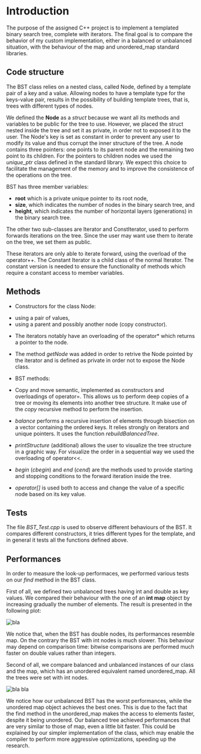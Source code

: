 # Introduction

The purpose of the assigned C++ project is to implement a templated binary search tree, complete with iterators.
The final goal is to compare the behavior of my custom implementation, either in a balanced or unbalanced situation, 
with the behaviour of the map and unordered_map standard libraries. 

## Code structure

The BST class relies on a nested class, called Node, defined by a template pair of a key and a value. 
Allowing nodes to have a template type for the keys-value pair, results in the possibility of building
template trees, that is, trees with different types of nodes.

We defined the **Node** as a *struct* because we want all its methods and variables to be public for the tree to use. 
However, we placed the struct nested inside the tree and set it as private, in order not to exposed it to the user. 
The Node's key is set as constant in order to prevent any user to modify its value and thus corrupt
the inner structure of the tree. A node contains three pointers: one points to its parent node and the remaining two point 
to its children. For the pointers to children nodes we used the *unique_ptr* class defined in the standard library.
We expect this choice to facilitate the management of the memory and to improve the consistence of the operations on the tree.

BST has three member variables: 
- **root** which is a private unique pointer to its root node,
- **size**, which indicates the number of nodes in the binary search tree, and
- **height**, which indicates the number of horizontal layers (generations) in the binary search tree. 

The other two sub-classes are Iterator and ConstIterator, used to perform forwards iterations on the tree. 
Since the user may want use them to iterate on the tree, we set them as public. 


These iterators are only able to iterate forward, using the overload of the operator++.
The Constant Iterator is a child class of the normal Iterator. The constant version is needed to ensure the functionality of methods which require 
a constant access to member variables. 

## Methods

+ Constructors for the class Node:
- using a pair of values, 
- using a parent and possibly another node (copy constructor).

+ The iterators notably have an overloading of the operator* which returns a pointer to the node.

+ The method *getNode* was added in order to retrive the Node pointed by the iterator and is defined as private in order not to expose the Node class.

+ BST methods:

- Copy and move semantic, implemented as constructors and overloadings of operator=. 
This allows us to perform deep copies of a tree or moving its elements into another tree structure. 
It make use of the *copy* recursive method to perform the insertion.

- *balance* performs a recursive insertion of elements through bisection on a vector containing the ordered keys. 
It relies strongly on iterators and unique pointers. It uses the function *rebuildBalancedTree*.

- *printStructure* (additional) allows the user to visualize the tree structure in a graphic way. For visualize the order in a sequential way we used the overloading of operator<<.

- *begin* (*cbegin*) and *end* (*cend*) are the methods used to provide starting and stopping conditions to the forward iteration inside the tree.

- *operator[]* is used both to access and change the value of a specific node based on its key value.

## Tests
The file *BST_Test.cpp* is used to observe different behaviours of the BST. It compares different constructors, it tries different types for the template, and in general it tests all the functions defined above.

## Performances
In order to measure the look-up performaces, we performed various tests on our *find* method in the BST class.

First of all, we defined two unbalanced trees having int and double as key values. 
We compared their behaviour with the one of an **int map** object by increasing gradually the number of elements.
The result is presented in the following plot:

![bla](https://github.com/francescacairoli/AdvProgrExam/tree/master/c%2B%2B/tests/graphic_results/IntDoubleComparison.png)


We notice that, when the BST has double nodes, its performances resemble map. On the contrary the BST with int nodes is much slower. This behaviour may depend on comparison time: bitwise comparisons are performed much faster on double values rather than integers.

Second of all, we compare balanced and unbalanced instances of our class and the map, which has an unordered equivalent named unordered_map. All the trees were set with int nodes.

![bla bla](https://github.com/francescacairoli/AdvProgrExam/tree/master/c%2B%2B/tests/graphic_results/MapComparison.png)





We notice how our unbalanced BST has the worst performances, while the unordered map object achieves the best ones. This is due to the fact that the find method in the unordered_map makes the access to elements faster, despite it being unordered. Our balanced tree achieved performances that are very similar to those of map, even a little bit faster. This could be explained by our simpler implementation of the class, which may enable the compiler to perform more aggressive optimizations, speeding up the research.

